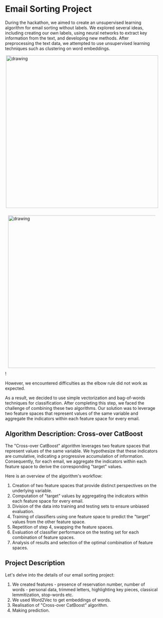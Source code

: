 # Email Sorting Project

During the hackathon, we aimed to create an unsupervised learning algorithm for email sorting without labels. We explored several ideas, including creating our own labels, using neural networks to extract key information from the text, and developing new methods. After preprocessing the text data, we attempted to use unsupervised learning techniques such as clustering on word embeddings. 


<div style="display: flex; justify-content: space-around;>
  <div style="padding: 10px;">
    <p align="center"><strong></strong></p>
    <img src="https://github.com/IzyGolstein/Aeroclub_Hackathon/assets/112851618/e901f551-7dc5-4b7c-a319-e8f651a24ed8" alt="drawing" width="500" />
  </div>
  <div style="padding: 10px;">
    <p align="center"><strong></strong></p>
    <img src="https://github.com/IzyGolstein/Aeroclub_Hackathon/assets/112851618/602d334b-0c57-4dba-92c0-a8f03fb76f76" alt="drawing" width="500" />
  </div>
</div>!



However, we encountered difficulties as the elbow rule did not work as expected. 


As a result, we decided to use simple vectorization and bag-of-words techniques for classification. After completing this step, we faced the challenge of combining these two algorithms. Our solution was to leverage two feature spaces that represent values of the same variable and aggregate the indicators within each feature space for every email.

## Algorithm Description: Cross-over CatBoost

The "Cross-over CatBoost" algorithm leverages two feature spaces that represent values of the same variable. We hypothesize that these indicators are cumulative, indicating a progressive accumulation of information. Consequently, for each email, we aggregate the indicators within each feature space to derive the corresponding "target" values.

Here is an overview of the algorithm's workflow:

1. Creation of two feature spaces that provide distinct perspectives on the underlying variable.
2. Computation of "target" values by aggregating the indicators within each feature space for every email.
3. Division of the data into training and testing sets to ensure unbiased evaluation.
4. Training of classifiers using one feature space to predict the "target" values from the other feature space.
5. Repetition of step 4, swapping the feature spaces.
6. Evaluation of classifier performance on the testing set for each combination of feature spaces.
7. Analysis of results and selection of the optimal combination of feature spaces.

## Project Description

Let's delve into the details of our email sorting project:

1. We created features - presence of reservation number, number of words - personal data, trimmed letters, highlighting key pieces, classical lemmitization, stop-words etc.
2. We used Word2Vec to get embeddings of words.
3. Realisation of "Cross-over CatBoost" algorithm.
4. Making prediction.
